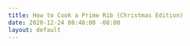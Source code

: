 ```yaml
---
title: How to Cook a Prime Rib (Christmas Edition)
date: 2020-12-24 08:48:00 -08:00
layout: default
---
```


<script>

window.location = "https://canlis.com/yurtmenus";

</script>